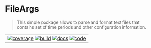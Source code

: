# FileArgs

> This simple package allows to parse and format text files that contains set of time periods and other configuration information.

|| 
|:--:| 
| [![coverage](https://coveralls.io/repos/github/parro-it/fileargs/badge.svg?branch=master)](https://coveralls.io/github/parro-it/fileargs?branch=master) [![build](https://github.com/parro-it/fileargs/actions/workflows/go.yml/badge.svg)](https://github.com/parro-it/fileargs/actions/workflows/go.yml) [![docs](https://pkg.go.dev/badge/github.com/parro-it/fileargs.svg)](https://pkg.go.dev/github.com/parro-it/fileargs) [![code](https://api.codeclimate.com/v1/badges/cd953a22a0d47c429369/maintainability)](https://codeclimate.com/github/parro-it/fileargs/maintainability) | 
